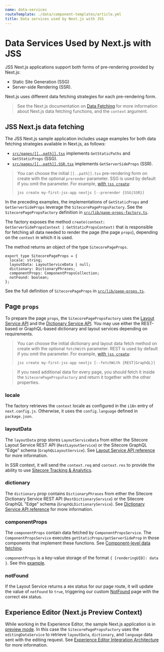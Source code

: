 ```yaml
---
name: data-services
routeTemplate: ./data/component-templates/article.yml
title: Data services used by Next.js with JSS
---
```


# Data Services Used by Next.js with JSS

JSS Next.js applications support both forms of pre-rendering provided by Next.js: 

* Static Site Generation (SSG)
* Server-side Rendering (SSR). 

Next.js uses different data fetching strategies for each pre-rendering form. 

>  See the Next.js documentation on [Data Fetching](https://nextjs.org/docs/basic-features/data-fetching) for more information about Next.js data fetching functions, and the `context` argument.

## JSS Next.js data fetching

The JSS Next.js sample application includes usage examples for both data fetching strategies available in Next.js, as follows: 

* [`src/pages/[[..path]].tsx`](https://github.com/Sitecore/jss/blob/master/samples/nextjs/src/pages/%5B%5B%2E%2E%2Epath%5D%5D.tsx) implements `GetStaticPaths` and `GetStaticProps` (SSG).
* [`src/pages/[[..path]].SSR.tsx`](https://github.com/Sitecore/jss/blob/master/samples/nextjs/src/pages/%5B%5B%2E%2E%2Epath%5D%5D.SSR.tsx) implements `GetServerSideProps` (SSR).

> You can choose the initial `[[..path]].tsx` pre-rendering form on create with the optional `prerender` parameter. SSG is used by default if you omit the parameter. For example, [with `jss create`](/docs/nextjs/getting-started-nextjs/walkthrough-jsscreate):
>
> ```
> jss create my-first-jss-app nextjs [--prerender {SSG|SSR}]
> ```

In the preceding examples, the implementations of `GetStaticProps`  and   `GetServerSideProps` leverage the `SitecorePagePropsFactory`. See the `SitecorePagePropsFactory` definition in [`src/lib/page-props-factory.ts`](https://github.com/Sitecore/jss/blob/master/samples/nextjs/src/lib/page-props-factory.ts).

The factory exposes the method  `create(context: GetServerSidePropsContext | GetStaticPropsContext)` that is responsible for fetching all data needed to render the page (the page `props`), depending on the `context` in which it is used. 

The method returns an object of the type `SitecorePageProps`.

```tsx
export type SitecorePageProps = {
  locale: string;
  layoutData: LayoutServiceData | null;
  dictionary: DictionaryPhrases;
  componentProps: ComponentPropsCollection;
  notFound: boolean;
};
```

 See the full definition of `SitecorePageProps` in [`src/lib/page-props.ts`](https://github.com/Sitecore/jss/blob/master/samples/nextjs/src/lib/page-props.ts).

## Page `props`

To prepare the page `props`, the `SitecorePagePropsFactory` uses the [Layout Service API](/docs/fundamentals/services/layout-service) and the [Dictionary Service API](/docs/fundamentals/services/dictionary-service). You may use either the REST-based or GraphQL-based dictionary and layout services depending on requirements.

> You can choose the initial dictionary and layout data fetch method on create with the optional `fetchWith` parameter. REST is used by default if you omit the parameter. For example, [with `jss create`](/docs/nextjs/getting-started-nextjs/walkthrough-jsscreate):
>
> ```
> jss create my-first-jss-app nextjs [--fetchWith {REST|GraphQL}]
> ```

> If you need additional data for every page, you should fetch it inside the `SitecorePagePropsFactory` and return it together with the other properties.

### locale

The factory retrieves the `context` locale as configured in the `i18n` entry of `next.config.js`. Otherwise, it uses the `config.language` defined in `package.json`.

### layoutData

The `layoutData` prop stores `LayoutServiceData` from either the Sitecore Layout Service REST API (`RestLayoutService`) or the Sitecore GraphQL "Edge" schema (`GraphQLLayoutService`). See [Layout Service API reference](/docs/fundamentals/services/layout-service) for more information.

In SSR context, it will send the `context.req` and `context.res` to provide the ability to use [Sitecore Tracking & Analytics](/docs/nextjs/tracking-and-analytics/overview).

### dictionary

The `dictionary` prop contains `DictionaryPhrases` from either the Sitecore Dictionary Service REST API (`RestDictionaryService`) or the Sitecore GraphQL "Edge" schema (`GraphQLDictionaryService`). See [Dictionary Service API reference](/docs/fundamentals/services/dictionary-service) for more information.

### componentProps

The `componentProps` contain data fetched by `ComponentPropsService`. The `ComponentPropsService` executes `getStaticProps/getServerSideProp` in those components that implement these functions. See [Component-level data fetching](/docs/nextjs/data-fetching/component-level-data-fetching). 

`componentProps` is a key-value storage of the format `{ [renderingUID]: data }`. See this [example](https://github.com/Sitecore/jss/blob/master/samples/nextjs/src/components/graphql/GraphQL-ConnectedDemo.tsx).

### notFound

If the Layout Service returns a `404` status for our page route, it will update the value of `notFound` to `true`, triggering our custom [NotFound](https://github.com/Sitecore/jss/blob/master/samples/nextjs/src/components/NotFound.tsx) page with the correct `404` status. 

## Experience Editor (Next.js Preview Context)

While working in the Experience Editor, the sample Next.js application is in [preview mode](https://nextjs.org/docs/advanced-features/preview-mode). In this case the `SitecorePagePropsFactory` uses the `editingDataService` to retrieve `layoutData`, `dictionary`, and `language` data sent with the editing request. See [Experience Editor Integration Architecture](/docs/nextjs/experience-editor/architecture) for more information.